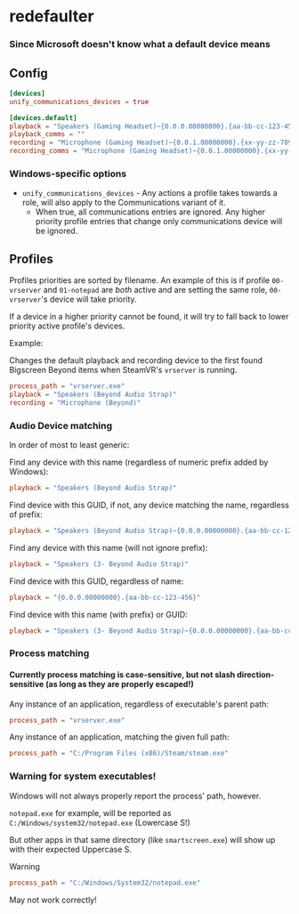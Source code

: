 # redefaulter

### Since Microsoft doesn't know what a default device means

## Config

```toml
[devices]
unify_communications_devices = true

[devices.default]
playback = "Speakers (Gaming Headset)~{0.0.0.00000000}.{aa-bb-cc-123-456}"
playback_comms = ""
recording = "Microphone (Gaming Headset)~{0.0.1.00000000}.{xx-yy-zz-789-098}"
recording_comms = "Microphone (Gaming Headset)~{0.0.1.00000000}.{xx-yy-zz-123-098}"
```

### Windows-specific options

- `unify_communications_devices` - Any actions a profile takes towards a role, will also apply to the Communications variant of it.
  - When true, all communications entries are ignored. Any higher priority profile entries that change only communications device will be ignored.

## Profiles

Profiles priorities are sorted by filename. An example of this is if profile `00-vrserver` and `01-notepad` are *both* active and are setting the same role, `00-vrserver`'s device will take priority.

If a device in a higher priority cannot be found, it will try to fall back to lower priority active profile's devices.

Example:

Changes the default playback and recording device to the first found Bigscreen Beyond items when SteamVR's `vrserver` is running.

```toml
process_path = "vrserver.exe"
playback = "Speakers (Beyond Audio Strap)"
recording = "Microphone (Beyond)"
```

### Audio Device matching

In order of most to least generic:

Find any device with this name (regardless of numeric prefix added by Windows):

```toml
playback = "Speakers (Beyond Audio Strap)"
```

Find device with this GUID, if not, any device matching the name, regardless of prefix:

```toml
playback = "Speakers (Beyond Audio Strap)~{0.0.0.00000000}.{aa-bb-cc-123-456}"
```

Find any device with this name (will not ignore prefix):

```toml
playback = "Speakers (3- Beyond Audio Strap)"
```

Find device with this GUID, regardless of name:

```toml
playback = "{0.0.0.00000000}.{aa-bb-cc-123-456}"
```

Find device with this name (with prefix) or GUID:

```toml
playback = "Speakers (3- Beyond Audio Strap)~{0.0.0.00000000}.{aa-bb-cc-123-456}"
```

### Process matching

#### Currently process matching is case-sensitive, but not slash direction-sensitive (as long as they are properly escaped!)

Any instance of an application, regardless of executable's parent path:

```toml
process_path = "vrserver.exe"
```

Any instance of an application, matching the given full path:

```toml
process_path = "C:/Program Files (x86)/Steam/steam.exe"
```

### Warning for system executables!

Windows will not always properly report the process' path, however.

`notepad.exe` for example, will be reported as `C:/Windows/system32/notepad.exe` (Lowercase S!)

But other apps in that same directory (like `smartscreen.exe`) will show up with their expected Uppercase S.

> [!WARNING]
> ```toml
> process_path = "C:/Windows/System32/notepad.exe"
> ```
> May not work correctly!
